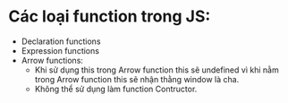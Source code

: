 # Các loại function trong JS:
- Declaration functions 
- Expression functions
- Arrow functions:
    + Khi sử dụng this trong Arrow function this sẽ undefined vì khi nằm trong Arrow function this sẽ nhận thằng window là cha.
    + Không thể sử dụng làm function Contructor.